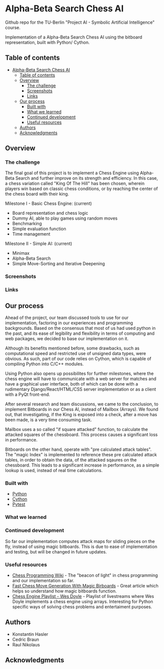 # Alpha-Beta Search Chess AI

Github repo for the TU-Berlin "Project AI - Symbolic Artificial Intelligence" course. 

Implementation of a Alpha-Beta Search Chess AI using the bitboard representation, built with Python/ Cython. 

## Table of contents

- [Alpha-Beta Search Chess AI](#alpha-beta-search-chess-ai)
  - [Table of contents](#table-of-contents)
  - [Overview](#overview)
    - [The challenge](#the-challenge)
    - [Screenshots](#screenshots)
    - [Links](#links)
  - [Our process](#our-process)
    - [Built with](#built-with)
    - [What we learned](#what-we-learned)
    - [Continued development](#continued-development)
    - [Useful resources](#useful-resources)
  - [Authors](#authors)
  - [Acknowledgments](#acknowledgments)


## Overview

### The challenge

The final goal of this project is to implement a Chess Engine using Alpha-Beta Search and further improve on its strength and efficiency. In this case, a chess variation called "King Of The Hill" has been chosen, wherein players win based on classic chess conditions, or by reaching the center of the chess board with their king.

Milestone I - Basic Chess Engine: (current)

- Board representation and chess logic
- Dummy AI, able to play games using random moves
- Benchmarking
- Simple evaluation function
- Time management

Milestone II - Simple AI: (current)

- Minimax
- Alpha-Beta Search
- Simple Move-Sorting and Iterative Deepening

### Screenshots

### Links

## Our process

Ahead of the project, our team discussed tools to use for our implementation, factoring in our experiences and programming backgrounds. Based on the consensus that most of us had used python in the past, and its ease of legibility and flexibility in terms of computing and web packages, we decided to base our implementation on it.

Although its benefits mentioned before, some drawbacks, such as computational speed and restricted use of unsigned data types, were obvious. As such, part of our code relies on Cython, which is capable of compiling Python into C/C++ modules.

Using Python also opens up possibilites for further milestones, where the chess engine will have to communicate with a web server for matches and have a graphical user interface, both of which can be done with a rudimentary Django/React/HTML/CSS server implementation or as a client with a PyQt front-end.

After several research and team discussions, we came to the conclusion, to implement Bitboards in our Chess AI, instead of Mailbox (Arrays).
We found out, that investigating, if the King is exposed into a check, after a move has been made, is a very time consuming task. 

Mailbox uses a so called "if square attacked" function, to calculate the attacked squares of the chessboard. This process causes a significant loss in performance.

Bitboards on the other hand, operate with "pre calculated attack tables". The "magic Index" is implemented to reference these pre calculated attack tables, in order to obtain the data, of the attacked sqaures on the chessboard. This leads to a significant increase in performance, as a simple lookup is used, instead of real time calculations. 

### Built with

- [Python](https://www.python.org/)
- [Cython](https://cython.org/)
- [Pytest](https://docs.pytest.org/en/7.3.x/)

### What we learned


### Continued development

So far our implementation computes attack maps for sliding pieces on the fly, instead of using magic bitboards. This is due to ease of implementation and testing, but will be changed in future updates.

### Useful resources

- [Chess Programming Wiki](https://www.chessprogramming.org/Main_Page) - The "beacon of light" in chess programming and our implementation so far.
- [Fast Chess Move Generation With Magic Birboards](https://rhysre.net/fast-chess-move-generation-with-magic-bitboards.html) - Great article which helps so understand how magic bitboards function.
- [Chess Engine Playlist - Wes Doyle](https://www.youtube.com/watch?v=1QotIA4_jb4&list=PLVDSx0U1dPnSSiA8APdxe-D6sinZzTaE1&index=1) - Playlist of livestreams where Wes Doyle implements a chess engine using arrays. Interesting for Python specific ways of solving chess problems and entertaiment purposes.

## Authors

- Konstantin Hasler
- Cedric Braun
- Raul Nikolaus

## Acknowledgments

